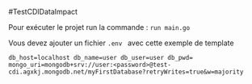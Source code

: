 #TestCDIDataImpact

Pour exécuter le projet run la commande :
`run main.go`

Vous devez ajouter un fichier `.env ` avec cette exemple de template 

`db_host=localhost
 db_name=user
 db_user=user
 db_pwd=
 mongo_uri=mongodb+srv://user:<password>@test-cdi.agxkj.mongodb.net/myFirstDatabase?retryWrites=true&w=majority
`

